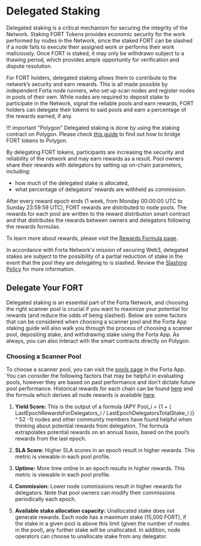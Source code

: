 # Delegated Staking

Delegated staking is a critical mechanism for securing the integrity of the Network. Staking FORT Tokens provides economic security for the work performed by nodes in the Network, since the staked FORT can be slashed if a node fails to execute their assigned work or performs their work maliciously. Once FORT is staked, it may only be withdrawn subject to a thawing period, which provides ample opportunity for verification and dispute resolution.

For FORT holders, delegated staking allows them to contribute to the network’s security and earn rewards. This is all made possible by independent Forta node runners, who set up scan nodes and register nodes in pools of their own. While nodes are required to deposit stake to participate in the Network, signal the reliable pools and earn rewards, FORT holders can delegate their tokens to said pools and earn a percentage of the rewards earned, if any.

!!! important "Polygon"
    Delegated staking is done by using the staking contract on Polygon. Please check [this guide](https://docs.forta.network/en/latest/bridging-fort/) to find out how to bridge FORT tokens to Polygon.

By delegating FORT tokens, participants are increasing the security and reliability of the network and may earn rewards as a result. Pool owners share their rewards with delegators by setting up on-chain parameters, including:

- how much of the delegated stake is allocated,
- what percentage of delegators' rewards are withheld as commission.

After every reward epoch ends (1 week, from Monday 00:00:00 UTC to Sunday 23:59:59 UTC), FORT rewards are distributed to node pools. The rewards for each pool are written to the reward distribution smart contract and that distributes the rewards between owners and delegators following the rewards formulas.


To learn more about rewards, please visit the [Rewards Formula page](delegated-staking-rewards.md).

In accordance with Forta Network's mission of securing Web3, delegated stakes are subject to the possibility of a partial reduction of stake in the event that the pool they are delegating to is slashed. Review the [Slashing Policy](slashing-policy.md) for more information.

## Delegate Your FORT

Delegated staking is an essential part of the Forta Network, and choosing the right scanner pool is crucial if you want to maximize your potential for rewards (and reduce the odds of being slashed). Below are some factors that can be considered when choosing a scanner pool and the Forta App staking guide will also walk you through the process of choosing a scanner pool, depositing stake, and withdrawing stake using the Forta App. As always, you can also interact with the smart contracts directly on Polygon.

### Choosing a Scanner Pool

To choose a scanner pool, you can visit the [pools page](https://app.forta.network/network/node-pools) in the Forta App. You can consider the following factors that may be helpful in evaluating pools, however they are based on past performance and don’t dictate future pool performance. Historical rewards for each chain can be found [here](https://www.notion.so/forta/Rewards-2152a115a3df4f70ae05971a6fa6ac3e) and the formula which derives all node rewards is available [here](https://docs.forta.network/en/latest/delegated-staking-rewards/).

1. **Yield Score:** This is the output of a formula (APY Pool_i = {1 + ( LastEpochRewardsForDelegators_i / LastEpochDelegatorsTotalStake_i )} ^ 52 -1) nodes and other community members have found helpful when thinking about potential rewards from delegation. The formula extrapolates potential rewards on an annual basis, based on the pool’s rewards from the last epoch. 

2. **SLA Score:** Higher SLA scores in an epoch result in higher rewards. This metric is viewable in each pool profile.

3. **Uptime:** More time online in an epoch results in higher rewards. This metric is viewable in each pool profile.

4. **Commission:** Lower node commissions result in higher rewards for delegators. Note that pool owners can modify their commissions periodically each epoch.

5. **Available stake allocation capacity:** Unallocated stake does not generate rewards. Each node has a maximum stake (15,000 FORT), if the stake in a given pool is above this limit (given the number of nodes in the pool), any further stake will be unallocated. In addition, node operators can choose to unallocate stake from any delegator.